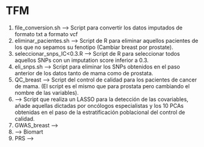 # TFM

1. file_conversion.sh --> Script para convertir los datos imputados de formato txt a formato vcf
2. eliminar_pacientes.sh --> Script de R para eliminar aquellos pacientes de los que no sepamos su fenotipo (Cambiar breast por prostate).
3. seleccionar_snps_IC<0.3.R  --> Script de R para seleccionar todos aquellos SNPs con un imputation score inferior a 0.3.
4. eli_snps.sh --> Script para eliminar los SNPs obtenidos en el paso anterior de los datos tanto de mama como de prostata.
5. QC_breast --> Script del control de calidad para los pacientes de cancer de mama. (El script es el mismo que para prostata pero cambiando el nombre de las variables).
6. --> Script que realiza un LASSO para la detección de las covariables, añade aquellas dictadas por oncólogos especialistas y los 10 PCAs obtenidas en el paso de la estratificación poblacional del control de calidad.
7. GWAS_breast --> 
8. --> Biomart
9. PRS --> 
